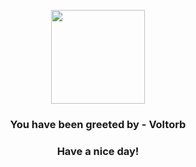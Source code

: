 <p align="center">
    <img src="https://raw.githubusercontent.com/PokeAPI/sprites/master/sprites/pokemon/100.png" width="150" height="150">
</p>
<h3 align="center">You have been greeted by - <b>Voltorb</b></h3>
<h3 align="center">Have a nice day!</h3>
